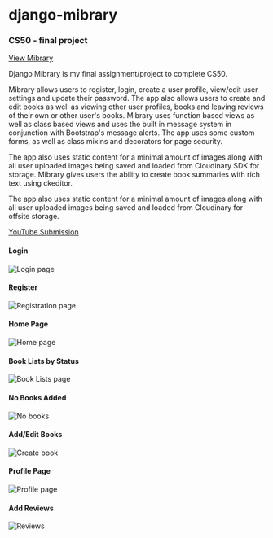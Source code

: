 # django-mibrary

### CS50 - final project

[View Mibrary](https://web-production-60f9.up.railway.app/)

Django Mibrary is my final assignment/project to complete CS50.

Mibrary allows users to register, login, create a user profile, view/edit user settings and update their password. The app also allows users to create and edit books as well as viewing other user profiles, books and leaving reviews of their own or other user's books. Mibrary uses function based views as well as class based views and uses the built in message system in conjunction with Bootstrap's message alerts. The app uses some custom forms, as well as class mixins and decorators for page security.

The app also uses static content for a minimal amount of images along with all user uploaded images being saved and loaded from Cloudinary SDK for storage. Mibrary gives users the ability to create book summaries with rich text using ckeditor.

The app also uses static content for a minimal amount of images along with all user uploaded images being saved and loaded from Cloudinary for offsite storage.

[YouTube Submission](https://www.youtube.com/watch?v=pUkKkPVrXMQ)

#### Login

![Login page](https://res.cloudinary.com/angelrodriguez/image/upload/v1603973486/Mibrary%20Images/loginpage.png)

#### Register

![Registration page](https://res.cloudinary.com/angelrodriguez/image/upload/v1603973486/Mibrary%20Images/register.png)

#### Home Page

![Home page](https://res.cloudinary.com/angelrodriguez/image/upload/v1603973486/Mibrary%20Images/homepage.png)

#### Book Lists by Status

![Book Lists page](https://res.cloudinary.com/angelrodriguez/image/upload/v1603973486/Mibrary%20Images/nobooks.png)

#### No Books Added

![No books](https://res.cloudinary.com/angelrodriguez/image/upload/v1603973490/Mibrary%20Images/wanttoread.png)

#### Add/Edit Books

![Create book](https://res.cloudinary.com/angelrodriguez/image/upload/v1603973491/Mibrary%20Images/createbook.png)

#### Profile Page

![Profile page](https://res.cloudinary.com/angelrodriguez/image/upload/v1603973490/Mibrary%20Images/profile.png)

#### Add Reviews

![Reviews](https://res.cloudinary.com/angelrodriguez/image/upload/v1603990043/Mibrary%20Images/reviews.png)
